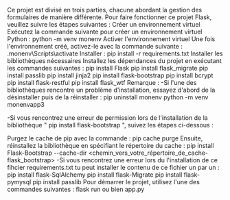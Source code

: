Ce projet est divisé en trois parties, chacune abordant la gestion des formulaires de manière différente.
Pour faire fonctionner ce projet Flask, veuillez suivre les étapes suivantes :
Créer un environnement virtuel Exécutez la commande suivante pour créer un environnement virtuel Python : python -m venv monenv
Activer l'environnement virtuel Une fois l'environnement créé, activez-le avec la commande suivante : .monenv\Scripts\activate
Installer : pip install -r requirements.txt
Installer les bibliothèques nécessaires Installez les dépendances du projet en exécutant les commandes suivantes : pip install Flask pip install flask_migrate pip install passlib pip install jinja2 pip install flask-bootstrap pip install bcrypt pip install flask-restful pip install flask_wtf 
Remarque : -Si l'une des bibliothèques rencontre un problème d'installation, essayez d'abord de la désinstaller puis de la réinstaller :
pip uninstall monenv python -m venv monenvapp3

-Si vous rencontrez une erreur de permission lors de l'installation de la bibliothèque " pip install flask-bootstrap ", suivez les étapes ci-dessous :

Purgez le cache de pip avec la commande : pip cache purge
Ensuite, réinstallez la bibliothèque en spécifiant le répertoire du cache : pip install Flask-Bootstrap --cache-dir <chemin_vers_votre_répertoire_de_cache-flask_bootstrap> -Si vous rencontrez une erreur lors du l'installation de ce fihcier requirements.txt tu peut installer le contenu de ce fichier un par un : pip install flask-SqlAlchemy pip install flask-Migrate pip install flask-pymysql pip install passlib
Pour démarrer le projet, utilisez l'une des commandes suivantes : flask run ou bien app.py
